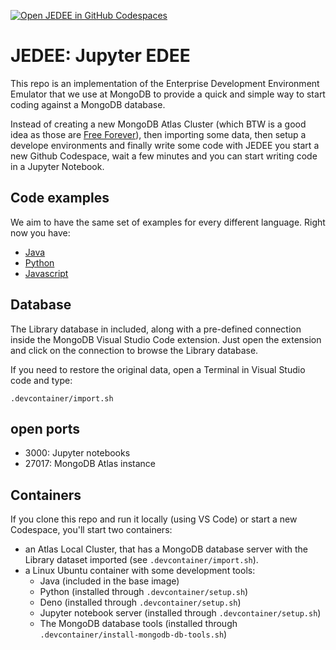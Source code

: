 [![Open JEDEE in GitHub Codespaces](https://github.com/codespaces/badge.svg)](https://codespaces.new/mongodb-developer/jedee)


# JEDEE: Jupyter EDEE

This repo is an implementation of the Enterprise Development Environment Emulator that we use at MongoDB to provide a quick and simple way to start coding against a MongoDB database.

Instead of creating a new MongoDB Atlas Cluster (which BTW is a good idea as those are [Free Forever](https://account.mongodb.com/account/register)), then importing some data, then setup a develope environments and finally write some code with JEDEE you start a new Github Codespace, wait a few minutes and you can start writing code in a Jupyter Notebook.

## Code examples

We aim to have the same set of examples for every different language. Right now you have:

- [Java](/java)
- [Python](/python/)
- [Javascript](/javascript/)

## Database

The Library database in included, along with a pre-defined connection inside the MongoDB Visual Studio Code extension. Just open the extension and click on the connection to browse the Library database.

If you need to restore the original data, open a Terminal in Visual Studio code and type:

```shell
.devcontainer/import.sh 
```

## open ports

- 3000: Jupyter notebooks
- 27017: MongoDB Atlas instance 

## Containers

If you clone this repo and run it locally (using VS Code) or start a new Codespace, you'll start two containers:

- an Atlas Local Cluster, that has a MongoDB database server with the Library dataset imported (see `.devcontainer/import.sh`). 
- a Linux Ubuntu container with some development tools:
    - Java (included in the base image)
    - Python (installed through `.devcontainer/setup.sh`)
    - Deno (installed through `.devcontainer/setup.sh`)
    - Jupyter notebook server (installed through `.devcontainer/setup.sh`)
    - The MongoDB database tools (installed through `.devcontainer/install-mongodb-db-tools.sh`)